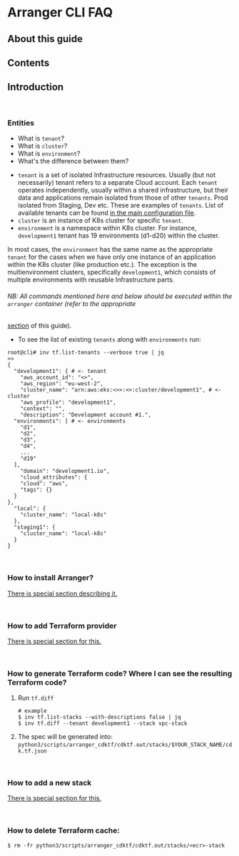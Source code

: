 # Arranger CLI FAQ

## About this guide

## Contents

## Introduction

<br>

### Entities

* What is `tenant`?
* What is `cluster`?
* What is `environment`?
* What's the difference between them?

- `tenant` is a set of isolated Infrastructure resources. Usually (but not necessarily) tenant refers to a separate
  Cloud account. Each `tenant` operates independently, usually within a shared
  infrastructure, but their data and applications remain isolated from those of other `tenants`. Prod isolated from
  Staging, Dev etc. These are examples of `tenants`. List of available tenants can be found [in the main configuration file](../..//python3/packages/arranger_conf/arranger_conf/arranger_conf.py).
- `cluster` is an instance of K8s cluster for specific `tenant`.
- `environment` is a namespace within K8s cluster. For instance, `development1` tenant has 19 environments (d1-d20) within the cluster.

In most cases, the `environment` has the same name as the appropriate `tenant` for the cases when we have only one
instance of an application
within the K8s cluster (like production etc.). The exception is the multienvironment clusters, specifically
`development1`, which consists of multiple
environments with reusable Infrastructure parts.

###### NB: All commands mentioned here and below should be executed within the `arranger` container (refer to the appropriate
[section](PREPARE_ENVIRONMENT.md) of this guide).

* To see the list of existing `tenants` along with `environments` run:

```shell
root@cli# inv tf.list-tenants --verbose true | jq
>>
{
  "development1": { # <- tenant
    "aws_account_id": "<>",
    "aws_region": "eu-west-2",
    "cluster_name": "arn:aws:eks:<>>:<>:cluster/development1", # <- cluster
    "aws_profile": "development1",
    "context": "",
    "description": "Development account #1.",
  "environments": [ # <- environments
    "d1",
    "d2",
    "d3",
    "d4",
    ...
    "d19"
  ],
    "domain": "development1.io",
    "cloud_attributes": {
    "cloud": "aws",
    "tags": {}
  }
},
  "local": {
    "cluster_name": "local-k8s"
  },
  "staging1": {
    "cluster_name": "local-k8s"
  }
}
```

<br>

### How to install Arranger?

[There is special section describing it.](PREPARE_ENVIRONMENT.md)

<br>

### How to add Terraform provider
[There is special section for this.](HOW_TO_ADD_NEW_PROVIDERS.md)

<br>

### How to generate Terraform code? Where I can see the resulting Terraform code?

1. Run `tf.diff`
   ```shell
   # example 
   $ inv tf.list-stacks --with-descriptions false | jq
   $ inv tf.diff --tenant development1 --stack vpc-stack   
   ```
2. The spec will be generated into: `python3/scripts/arranger_cdktf/cdktf.out/stacks/$YOUR_STACK_NAME/cdk.tf.json`

<br>

### How to add a new stack

[There is special section for this.](HOW_TO_CREATE_A_NEW_STACK.md)

<br>

### How to delete Terraform cache:

   ```shell
   $ rm -fr python3/scripts/arranger_cdktf/cdktf.out/stacks/<ecr>-stack
   ```
